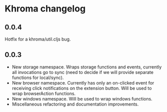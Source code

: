 # Khroma changelog

## 0.0.4

Hotfix for a khroma/util.cljs bug.

## 0.0.3

- New storage namespace. Wraps storage functions and events, currently all invocations go to sync (need to decide if we will provide separate functions for local/sync).
- New browser namespace. Currently has only an on-clicked event for receiving click notifications on the extension button. Will be used to wrap browserAction functions.
- New windows namespace. Will be used to wrap windows functions.
- Miscellaneous refactoring and documentation improvements.